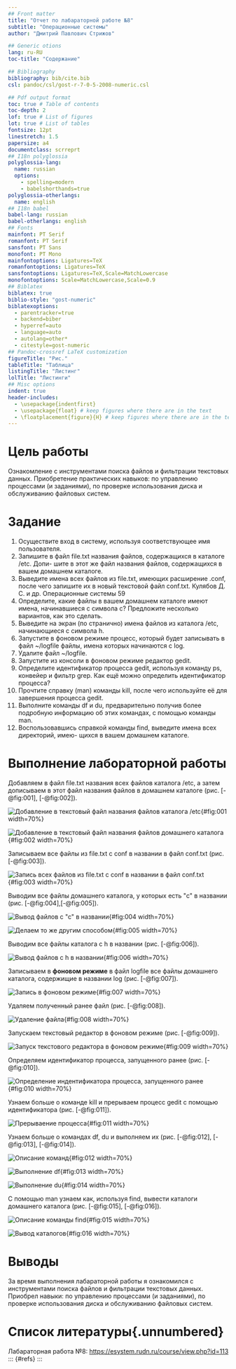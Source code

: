 ```yaml
---
## Front matter
title: "Отчет по лабараторной работе №8"
subtitle: "Операционные системы"
author: "Дмитрий Павлович Стрижов"

## Generic otions
lang: ru-RU
toc-title: "Содержание"

## Bibliography
bibliography: bib/cite.bib
csl: pandoc/csl/gost-r-7-0-5-2008-numeric.csl

## Pdf output format
toc: true # Table of contents
toc-depth: 2
lof: true # List of figures
lot: true # List of tables
fontsize: 12pt
linestretch: 1.5
papersize: a4
documentclass: scrreprt
## I18n polyglossia
polyglossia-lang:
  name: russian
  options:
	- spelling=modern
	- babelshorthands=true
polyglossia-otherlangs:
  name: english
## I18n babel
babel-lang: russian
babel-otherlangs: english
## Fonts
mainfont: PT Serif
romanfont: PT Serif
sansfont: PT Sans
monofont: PT Mono
mainfontoptions: Ligatures=TeX
romanfontoptions: Ligatures=TeX
sansfontoptions: Ligatures=TeX,Scale=MatchLowercase
monofontoptions: Scale=MatchLowercase,Scale=0.9
## Biblatex
biblatex: true
biblio-style: "gost-numeric"
biblatexoptions:
  - parentracker=true
  - backend=biber
  - hyperref=auto
  - language=auto
  - autolang=other*
  - citestyle=gost-numeric
## Pandoc-crossref LaTeX customization
figureTitle: "Рис."
tableTitle: "Таблица"
listingTitle: "Листинг"
lolTitle: "Листинги"
## Misc options
indent: true
header-includes:
  - \usepackage{indentfirst}
  - \usepackage{float} # keep figures where there are in the text
  - \floatplacement{figure}{H} # keep figures where there are in the text
---
```


# Цель работы

Ознакомление с инструментами поиска файлов и фильтрации текстовых данных.
Приобретение практических навыков: по управлению процессами (и заданиями), по
проверке использования диска и обслуживанию файловых систем.

# Задание

1. Осуществите вход в систему, используя соответствующее имя пользователя.
2. Запишите в файл file.txt названия файлов, содержащихся в каталоге /etc. Допи-
шите в этот же файл названия файлов, содержащихся в вашем домашнем каталоге.
3. Выведите имена всех файлов из file.txt, имеющих расширение .conf, после чего
запишите их в новый текстовой файл conf.txt.
Кулябов Д. С. и др. Операционные системы 59
4. Определите, какие файлы в вашем домашнем каталоге имеют имена, начинавшиеся
с символа c? Предложите несколько вариантов, как это сделать.
5. Выведите на экран (по странично) имена файлов из каталога /etc, начинающиеся
с символа h.
6. Запустите в фоновом режиме процесс, который будет записывать в файл ~/logfile
файлы, имена которых начинаются с log.
7. Удалите файл ~/logfile.
8. Запустите из консоли в фоновом режиме редактор gedit.
9. Определите идентификатор процесса gedit, используя команду ps, конвейер и фильтр
grep. Как ещё можно определить идентификатор процесса?
10. Прочтите справку (man) команды kill, после чего используйте её для завершения
процесса gedit.
11. Выполните команды df и du, предварительно получив более подробную информацию
об этих командах, с помощью команды man.
12. Воспользовавшись справкой команды find, выведите имена всех директорий, имею-
щихся в вашем домашнем каталоге. 

# Выполнение лабораторной работы

Добавляем в файл file.txt названия всех файлов каталога /etc, а затем дописываем в этот файл названия файлов в домашнем каталоге (рис. [-@fig:001], [-@fig:002]).

![Добавление в текстовый файл названия файлов каталога /etc](image/1.png){#fig:001 width=70%}

![Добавление в текстовый файл названия файлов домашнего каталога ](image/2.png){#fig:002 width=70%}

Записываем все файлы из file.txt с conf в названии в файл conf.txt (рис. [-@fig:003]).

![Запись всех файлов из file.txt с conf в названии в файл conf.txt](image/3.png){#fig:003 width=70%}

Выводим все файлы домашнего каталога, у которых есть "с" в названии (рис. [-@fig:004],[-@fig:005]).

![Вывод файлов с "с" в названии](image/4.png){#fig:004 width=70%}

![Делаем то же другим способом](image/5.png){#fig:005 width=70%}

Выводим все файлы каталога с h в названии (рис. [-@fig:006]).

![Вывод файлов с h в названии](image/6.png){#fig:006 width=70%}

Записываем в **фоновом режиме** в файл logfile все файлы домашнего каталога, содержищие в названии log (рис. [-@fig:007]).

![Запись в фоновом режиме](image/7.png){#fig:007 width=70%}

Удаляем полученный ранее файл (рис. [-@fig:008]).

![Удаление файла](image/8.png){#fig:008 width=70%}

Запускаем текстовый редактор в фоновом режиме (рис. [-@fig:009]).

![Запуск текстового редактора в фоновом режиме](image/9.png){#fig:009 width=70%}

Определяем идентификатор процесса, запущенного ранее (рис. [-@fig:010]).

![Определение индентификатора процесса, запущенного ранее](image/10.png){#fig:010 width=70%}

Узнаем больше о команде kill и прерываем процесс gedit с помощью идентификатора (рис. [-@fig:011]).

![Прерываение процесса](image/11.png){#fig:011 width=70%}

Узнаем больше о командах df, du и выполняем их (рис. [-@fig:012], [-@fig:013], [-@fig:014]).

![Описание команд](image/12.png){#fig:012 width=70%}

![Выполнение df](image/13.png){#fig:013 width=70%}

![Выполнение du](image/14.png){#fig:014 width=70%}

С помощью man узнаем как, используя find, вывести каталоги домашнего каталога (рис. [-@fig:015], [-@fig:016]).

![Описание команды find](image/15.png){#fig:015 width=70%}

![Вывод каталогов](image/16.png){#fig:016 width=70%}


# Выводы

За время выполнения лабараторной работы я ознакомился с инструментами поиска файлов и фильтрации текстовых данных. Приобрел навыки: по управлению процессами (и заданиями), по
проверке использования диска и обслуживанию файловых систем.

# Список литературы{.unnumbered}
Лабараторная работа №8: https://esystem.rudn.ru/course/view.php?id=113
::: {#refs}
:::
